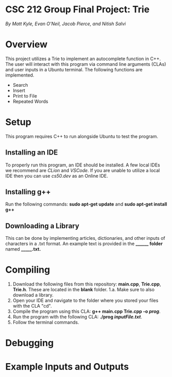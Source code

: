 # CSC 212 Group Final Project: Trie
*By Matt Kyle, Evan O'Neil, Jacob Pierce, and Nitish Salvi*

# Overview
This project utilizes a Trie to implement an autocomplete function in C++. The user will interact with this program via command line arguments (CLAs) and user inputs in a Ubuntu terminal. The following functions are implemented.
- Search
- Insert
- Print to File
- Repeated Words
  
# Setup
This program requires C++ to run alongside Ubuntu to test the program. 
## Installing an IDE
To properly run this program, an IDE should be installed. A few local IDEs we recommend are *CLion* and *VSCode*. If you are unable to utilize a local IDE then you can use *cs50.dev* as an Online IDE.
## Installing g++
Run the following commands:
**sudo apt-get update** and
**sudo apt-get install g++**
## Downloading a Library
This can be done by implementing articles, dictionaries, and other inputs of characters in a .txt format. An example text is provided in the **______ folder** named **_____.txt.**

# Compiling
1. Download the following files from this repository: **main.cpp**, **Trie.cpp**, **Trie.h**. These are located in the **blank** folder. 
1.a. Make sure to also download a library.
2. Open your IDE and navigate to the folder where you stored your files with the CLA "cd".
3. Compile the program using this CLA: **g++ main.cpp Trie.cpp -o *prog***.
4. Run the program with the following CLA: **./prog *inputFile.txt***.
5. Follow the terminal commands.
# Debugging

# Example Inputs and Outputs
